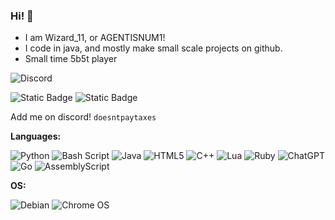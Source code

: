 ### Hi! 👋

- I am Wizard_11, or AGENTISNUM1!
- I code in java, and mostly make small scale projects on github.
- Small time 5b5t player 



![Discord](https://img.shields.io/badge/Discord-%235865F2.svg?style=for-the-badge&logo=discord&logoColor=white) 

![Static Badge](https://img.shields.io/badge/Shit%20Code-purple?style=for-the-badge&logo=gnu-bash&logoColor=white)
![Static Badge](https://img.shields.io/badge/Native%20OS%3A%20ChromeOS-3d89fc?style=for-the-badge&logo=google%20chrome&logoColor=white)


Add me on discord! ```doesntpaytaxes```



**Languages:**

![Python](https://img.shields.io/badge/python-3670A0?style=for-the-badge&logo=python&logoColor=ffdd54)
![Bash Script](https://img.shields.io/badge/bash_script-%23121011.svg?style=for-the-badge&logo=gnu-bash&logoColor=white)
![Java](https://img.shields.io/badge/java-%23ED8B00.svg?style=for-the-badge&logo=openjdk&logoColor=white)
![HTML5](https://img.shields.io/badge/html5-%23E34F26.svg?style=for-the-badge&logo=html5&logoColor=white)
![C++](https://img.shields.io/badge/c++-%2300599C.svg?style=for-the-badge&logo=c%2B%2B&logoColor=white)
![Lua](https://img.shields.io/badge/lua-%232C2D72.svg?style=for-the-badge&logo=lua&logoColor=white)
![Ruby](https://img.shields.io/badge/ruby-%23CC342D.svg?style=for-the-badge&logo=ruby&logoColor=white)
![ChatGPT](https://img.shields.io/badge/chatGPT-74aa9c?style=for-the-badge&logo=openai&logoColor=white)
![Go](https://img.shields.io/badge/go-%2300ADD8.svg?style=for-the-badge&logo=go&logoColor=white)
![AssemblyScript](https://img.shields.io/badge/assembly%20script-%23000000.svg?style=for-the-badge&logo=assemblyscript&logoColor=white)

**OS:**

![Debian](https://img.shields.io/badge/Debian-D70A53?style=for-the-badge&logo=debian&logoColor=white)
![Chrome OS](https://img.shields.io/badge/chrome%20os-3d89fc?style=for-the-badge&logo=google%20chrome&logoColor=white)

